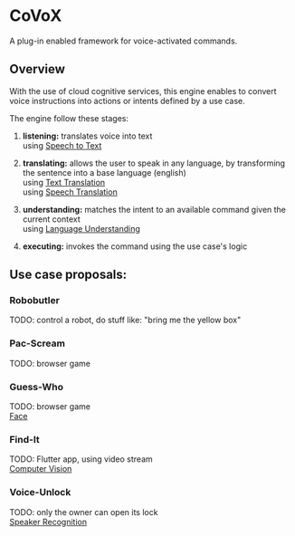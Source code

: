 # CoVoX

A plug-in enabled framework for voice-activated commands.

## Overview

With the use of cloud cognitive services, this engine enables to convert voice instructions into actions or intents defined by a use case.

The engine follow these stages:

1) **listening:** translates voice into text<br/>
  using [Speech to Text](https://azure.microsoft.com/en-us/services/cognitive-services/speech-to-text/)

2) **translating:** allows the user to speak in any language, by transforming the sentence into a base language (english)<br/>
  using [Text Translation](https://azure.microsoft.com/en-us/services/cognitive-services/translator)<br/>
  using [Speech Translation](https://azure.microsoft.com/en-us/services/cognitive-services/speech-translation/)

3) **understanding:** matches the intent to an available command given the current context<br/>
  using [Language Understanding
](https://azure.microsoft.com/en-us/services/cognitive-services/language-understanding-intelligent-service/)

4) **executing:** invokes the command using the use case's logic

## Use case proposals:

### Robobutler

TODO: control a robot, do stuff like: "bring me the yellow box"

### Pac-Scream

TODO: browser game

### Guess-Who

TODO: browser game<br/>
[Face](https://azure.microsoft.com/en-us/services/cognitive-services/face/)

### Find-It

TODO: Flutter app, using video stream<br/>
[Computer Vision](https://azure.microsoft.com/en-us/services/cognitive-services/computer-vision/)

### Voice-Unlock

TODO: only the owner can open its lock<br/>
[Speaker Recognition](https://azure.microsoft.com/en-us/services/cognitive-services/speaker-recognition/)

